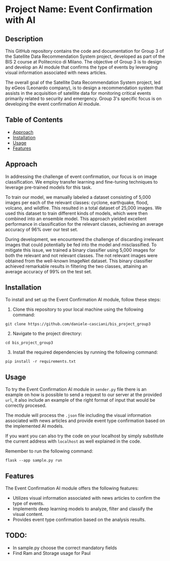 # Project Name: Event Confirmation with AI
## Description

This GitHub repository contains the code and documentation for Group 3 of the Satellite Data Recommendation System project, developed as part of the BIS 2 course at Politecnico di Milano. The objective of Group 3 is to design and develop an AI module that confirms the type of events by leveraging visual information associated with news articles.

The overall goal of the Satellite Data Recommendation System project, led by eGeos (Leonardo company), is to design a recommendation system that assists in the acquisition of satellite data for monitoring critical events primarily related to security and emergency. Group 3's specific focus is on developing the event confirmation AI module.

## Table of Contents
- [Approach](#approach)
- [Installation](#installation)
- [Usage](#usage)
- [Features](#features)

## Approach
In addressing the challenge of event confirmation, our focus is on image classification. We employ transfer learning and fine-tuning techniques to leverage pre-trained models for this task.

To train our model, we manually labeled a dataset consisting of 5,000 images per each of the relevant classes: cyclone, earthquake, flood, volcano, and wildfire. This resulted in a total dataset of 25,000 images. We used this dataset to train different kinds of models, which were then combined into an ensemble model. This approach yielded excellent performance in classification for the relevant classes, achieving an average accuracy of 96% over our test set.

During development, we encountered the challenge of discarding irrelevant images that could potentially be fed into the model and misclassified. To mitigate this issue, we trained a binary classifier using 5,000 images for both the relevant and not relevant classes. The not relevant images were obtained from the well-known ImageNet dataset. This binary classifier achieved remarkable results in filtering the two classes, attaining an average accuracy of 99% on the test set.

## Installation
To install and set up the Event Confirmation AI module, follow these steps:

1. Clone this repository to your local machine using the following command:
```shell
git clone https://github.com/daniele-casciani/bis_project_group3
```
2. Navigate to the project directory:
```
cd bis_project_group3
```
3. Install the required dependencies by running the following command:
```
pip install -r requirements.txt
```

## Usage

To try the Event Confirmation AI module in `sender.py` file there is an example on how is possible to send a request to our server at the provided `url`, it also include an example of the right format of input that would be correctly procesed. 

The module will process the `.json` file including the visual information associated with news articles and provide event type confirmation based on the implemented AI models.

If you want you can also try the code on your localhost by simply substitute the current address with `localhost` as well explained in the code. 

Remember to run the following command:
```
flask --app sample.py run
```

## Features

The Event Confirmation AI module offers the following features:

- Utilizes visual information associated with news articles to confirm the type of events.
- Implements deep learning models to analyze, filter and classify the visual content.
- Provides event type confirmation based on the analysis results.
    
## TODO:
- In sample.py choose the correct mandatory fields
- Find Ram and Storage usage for Paul
